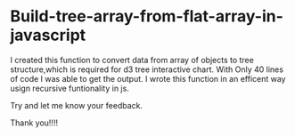 # Build-tree-array-from-flat-array-in-javascript
I created this function to convert data from array of objects to tree structure,which is required for d3 tree interactive chart.
With Only 40 lines of code I was able to get the output.
I wrote this function in an efficent way usign recursive funtionality in js.

Try and let me know your feedback.

Thank you!!!!
